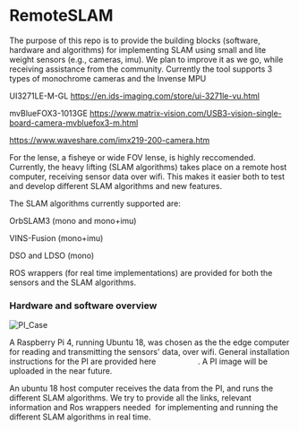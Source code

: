 # RemoteSLAM

The purpose of this repo is to provide the building blocks (software, hardware and algorithms) for implementing SLAM using small and lite weight sensors (e.g., cameras, imu).
We plan to improve it as we go, while receiving assistance from the community.
Currently the tool supports 3 types of monochrome cameras and the Invense MPU

UI3271LE-M-GL https://en.ids-imaging.com/store/ui-3271le-vu.html

mvBlueFOX3-1013GE https://www.matrix-vision.com/USB3-vision-single-board-camera-mvbluefox3-m.html

https://www.waveshare.com/imx219-200-camera.htm

For the lense, a fisheye or wide FOV lense, is highly reccomended.
Currently, the heavy lifting (SLAM algorithms) takes place on a remote host computer, receiving sensor data over wifi. This makes it easier both to test and develop different SLAM algorithms and new features.

The SLAM algorithms currently supported are:

OrbSLAM3 (mono and mono+imu)

VINS-Fusion (mono+imu)

DSO and LDSO (mono)

ROS wrappers (for real time implementations) are provided for both the sensors and the SLAM algorithms.






### Hardware and software overview

![PI_Case](https://github.com/tau-adl/RemoteSLAM/blob/main/PI_case_small.jpg)

A Raspberry Pi 4, running Ubuntu 18, was chosen as the the edge computer for reading and transmitting the sensors' data, over wifi. General installation instructions for the PI are provided here                   . A PI image will be uploaded in the near future.

An ubuntu 18 host computer receives the data from the PI, and runs the different SLAM algorithms. We try to provide all the links, relevant information and Ros wrappers needed  for implementing and running the different SLAM algorithms in real time. 
